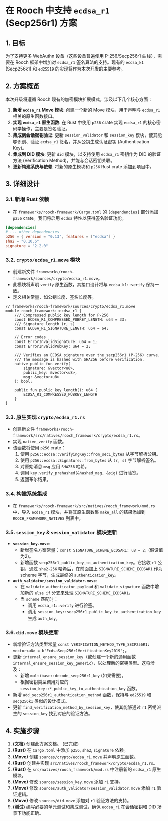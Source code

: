 # 在 Rooch 中支持 `ecdsa_r1` (Secp256r1) 方案

## 1. 目标

为了支持更多 WebAuthn 设备（这些设备普遍使用 P-256/Secp256r1 曲线），需要在 Rooch 框架中增加对 `ecdsa_r1` 签名算法的支持。现有的 `ecdsa_k1` (Secp256k1) 和 `ed25519` 的实现将作为本次开发的主要参考。

## 2. 方案概览

本次升级将遵循 Rooch 现有的加密模块扩展模式，涉及以下几个核心方面：
1.  **新增 `ecdsa_r1` Move 模块**: 创建一个新的 Move 模块，用于声明与 `ecdsa_r1` 相关的原生函数接口。
2.  **实现 `ecdsa_r1` 原生函数**: 在 Rust 中使用 `p256` crate 实现 `ecdsa_r1` 的核心密码学操作，主要是签名验证。
3.  **集成到会话密钥验证**: 更新 `session_validator` 和 `session_key` 模块，使其能够识别、验证 `ecdsa_r1` 签名，并从公钥生成认证密钥 (Authentication Key)。
4.  **集成到 DID 模块**: 更新 `did` 模块，以支持使用 `ecdsa_r1` 密钥作为 DID 的验证方法 (Verification Method)，并能与会话密钥关联。
5.  **更新构建系统与依赖**: 将新的原生模块和 `p256` Rust crate 添加到项目中。

## 3. 详细设计

### 3.1. 新增 Rust 依赖

*   在 `frameworks/rooch-framework/Cargo.toml` 的 `[dependencies]` 部分添加 `p256` crate。我们将启用 `ecdsa` 特性以获得签名验证功能。

```toml
[dependencies]
# ... other dependencies
p256 = { version = "0.13", features = ["ecdsa"] }
sha2 = "0.10.6"
signature = "2.2.0"
```

### 3.2. `crypto/ecdsa_r1.move` 模块

*   创建新文件 `frameworks/rooch-framework/sources/crypto/ecdsa_r1.move`。
*   此模块将声明 `verify` 原生函数，其接口设计将与 `ecdsa_k1::verify` 保持一致。
*   定义相关常量，如公钥长度、签名长度等。

```move
// frameworks/rooch-framework/sources/crypto/ecdsa_r1.move
module rooch_framework::ecdsa_r1 {
    /// Compressed public key length for P-256
    const ECDSA_R1_COMPRESSED_PUBKEY_LENGTH: u64 = 33;
    /// Signature length (r, s)
    const ECDSA_R1_SIGNATURE_LENGTH: u64 = 64;

    // Error codes
    const ErrorInvalidSignature: u64 = 1;
    const ErrorInvalidPubKey: u64 = 2;

    /// Verifies an ECDSA signature over the secp256r1 (P-256) curve.
    /// The message is hashed with SHA256 before verification.
    native public fun verify(
        signature: &vector<u8>,
        public_key: &vector<u8>,
        msg: &vector<u8>
    ): bool;

    public fun public_key_length(): u64 {
        ECDSA_R1_COMPRESSED_PUBKEY_LENGTH
    }
}
```

### 3.3. 原生实现 `crypto/ecdsa_r1.rs`

*   创建新文件 `frameworks/rooch-framework/src/natives/rooch_framework/crypto/ecdsa_r1.rs`。
*   实现 `native_verify` 函数。
*   该函数将使用 `p256` crate：
    1.  使用 `p256::ecdsa::VerifyingKey::from_sec1_bytes` 从字节解析公钥。
    2.  使用 `p256::ecdsa::Signature::from_bytes` 从 `(r, s)` 字节解析签名。
    3.  对原始消息 `msg` 应用 `SHA256` 哈希。
    4.  调用 `key.verify_prehashed(&hashed_msg, &sig)` 进行验签。
    5.  返回布尔结果。

### 3.4. 构建系统集成

*   在 `frameworks/rooch-framework/src/natives/rooch_framework/mod.rs` 中，导入 `ecdsa_r1` 模块，并将其原生函数集 `make_all` 的结果添加到 `ROOCH_FRAMEWORK_NATIVES` 列表中。

### 3.5. `session_key` & `session_validator` 模块更新

*   **`session_key.move`**:
    *   新增签名方案常量：`const SIGNATURE_SCHEME_ECDSAR1: u8 = 2;` (假设值为2)。
    *   新增函数 `secp256r1_public_key_to_authentication_key`。它接收 `r1` 公钥，通过 `sha2-256` 哈希后，在前面加上 `SIGNATURE_SCHEME_ECDSAR1` 作为 scheme 字节，生成最终的 `authentication_key`。
*   **`auth_validator/session_validator.move`**:
    *   在 `validate_authenticator_payload` 和 `validate_signature` 函数中增加新的 `else if` 分支来处理 `SIGNATURE_SCHEME_ECDSAR1`。
    *   当 `scheme` 匹配时：
        *   调用 `ecdsa_r1::verify` 进行验签。
        *   调用 `session_key::secp256r1_public_key_to_authentication_key` 生成 `auth_key`。

### 3.6. `did.move` 模块更新

*   新增验证方法类型常量 `const VERIFICATION_METHOD_TYPE_SECP256R1: vector<u8> = b"EcdsaSecp256r1VerificationKey2019";`。
*   更新 `internal_ensure_session_key`（或创建一个新的通用函数 `internal_ensure_session_key_generic`），以处理新的密钥类型。这将涉及：
    *   新增 `multibase::decode_secp256r1_key` (如果需要)。
    *   根据密钥类型调用对应的 `session_key::*_public_key_to_authentication_key` 函数。
*   新增 `add_secp256r1_authentication_method` 函数，保持与 `ed25519` 和 `secp256k1` 类似的设计模式。
*   更新 `find_verification_method_by_session_key`，使其能够通过 `r1` 密钥派生的 `session_key` 找到对应的验证方法。

## 4. 实施步骤

1.  **(文档)** 创建此方案文档。 (已完成)
2.  **(Rust)** 在 `Cargo.toml` 中添加 `p256`, `sha2`, `signature` 依赖。
3.  **(Move)** 创建 `sources/crypto/ecdsa_r1.move` 并声明原生函数。
4.  **(Rust)** 创建并实现 `src/natives/rooch_framework/crypto/ecdsa_r1.rs`。
5.  **(Rust)** 在 `src/natives/rooch_framework/mod.rs` 中注册新的 `ecdsa_r1` 原生模块。
6.  **(Move)** 修改 `sources/session_key.move` 添加 `r1` 支持。
7.  **(Move)** 修改 `sources/auth_validator/session_validator.move` 添加 `r1` 验证逻辑。
8.  **(Move)** 修改 `sources/did.move` 添加对 `r1` 验证方法的支持。
9.  **(测试)** 编写必要的单元测试和集成测试，确保 `ecdsa_r1` 在会话密钥和 DID 场景下功能正确。 